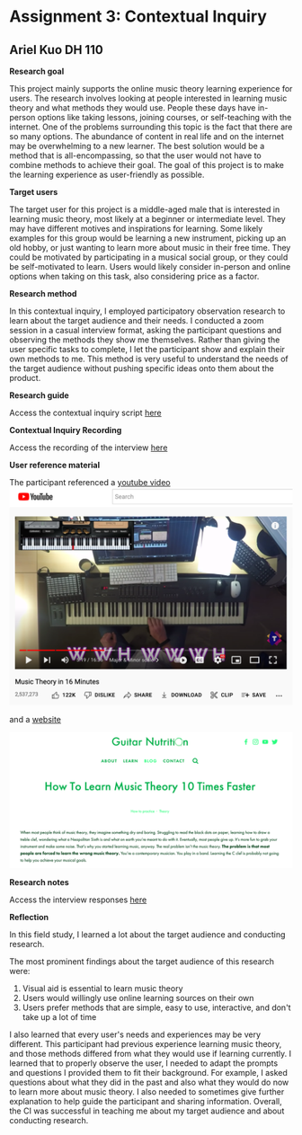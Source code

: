 # Assignment 3: Contextual Inquiry
## Ariel Kuo DH 110

**Research goal**

This project mainly supports the online music theory learning experience for users. The research involves looking at people interested in learning music theory and what methods they would use. People these days have in-person options like taking lessons, joining courses, or self-teaching with the internet. One of the problems surrounding this topic is the fact that there are so many options. The abundance of content in real life and on the internet may be overwhelming to a new learner. The best solution would be a method that is all-encompassing, so that the user would not have to combine methods to achieve their goal. The goal of this project is to make the learning experience as user-friendly as possible.

**Target users**

The target user for this project is a middle-aged male that is interested in learning music theory, most likely at a beginner or intermediate level. They may have different motives and inspirations for learning. Some likely examples for this group would be learning a new instrument, picking up an old hobby, or just wanting to learn more about music in their free time. They could be motivated by participating in a musical social group, or they could be self-motivated to learn. Users would likely consider in-person and online options when taking on this task, also considering price as a factor.  

**Research method**

In this contextual inquiry, I employed participatory observation research to learn about the target audience and their needs. I conducted a zoom session in a casual interview format, asking the participant questions and observing the methods they show me themselves. Rather than giving the user specific tasks to complete, I let the participant show and explain their own methods to me. This method is very useful to understand the needs of the target audience without pushing specific ideas onto them about the product.

**Research guide**

Access the contextual inquiry script [here](https://docs.google.com/document/d/1fXQ-hS-eBNqvDiQucDvsQNWK-KOSbn-kGTr4__-DjZY/edit?usp=sharing)

**Contextual Inquiry Recording**

Access the recording of the interview [here](https://drive.google.com/file/d/1FO7pVTcsB56_b3XEMZaUiRjjE3kno04y/view?usp=sharing)

**User reference material**

The participant referenced a [youtube video](https://www.youtube.com/watch?v=_eKTOMhpy2w) 
![homepage](youtube-screenshot.png) 

and a [website](https://guitarnutrition.com/blog/how-to-learn-music-theory-10-times-faster#:~:text=In%20order%20to%20develop%20fluency,interval%20from%20any%20root%20note)

![homepage](website-screenshot.png) 

**Research notes**

Access the interview responses [here](https://docs.google.com/document/d/1TxCUE49ZrmD2Of3ZIp8m4POe-Z1j_R2Icq75ZRJTarc/edit?usp=sharing)

**Reflection**

In this field study, I learned a lot about the target audience and conducting research. 

The most prominent findings about the target audience of this research were:

1. Visual aid is essential to learn music theory
2. Users would willingly use online learning sources on their own
3. Users prefer methods that are simple, easy to use, interactive, and don't take up a lot of time

I also learned that every user's needs and experiences may be very different. This participant had previous experience learning music theory, and those methods differed from what they would use if learning currently. I learned that to properly observe the user, I needed to adapt the prompts and questions I provided them to fit their background. For example, I asked questions about what they did in the past and also what they would do now to learn more about music theory. I also needed to sometimes give further explanation to help guide the participant and sharing information. Overall, the CI was successful in teaching me about my target audience and about conducting research. 





